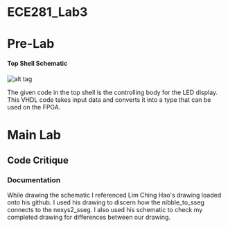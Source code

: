 ECE281_Lab3
===========
# Pre-Lab
#### Top Shell Schematic
![alt tag](https://raw.github.com/seanbapty/ECE281_Lab3/master/topshellschematic3.JPG)

The given code in the top shell is the controlling body for the LED display. This VHDL code takes input data and converts it into a type that can be used on the FPGA.

# Main Lab
## Code Critique


### Documentation
While drawing the schematic I referenced Lim Ching Hao's drawing loaded onto his github. I used his drawing to discern how the nibble_to_sseg connects to the nexys2_sseg. I also used his schematic to check my completed drawing for differences between our drawing.

